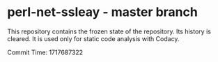 # perl-net-ssleay - master branch

This repository contains the frozen state of the repository.
Its history is cleared. It is used only for static code
analysis with Codacy.

Commit Time: 1717687322